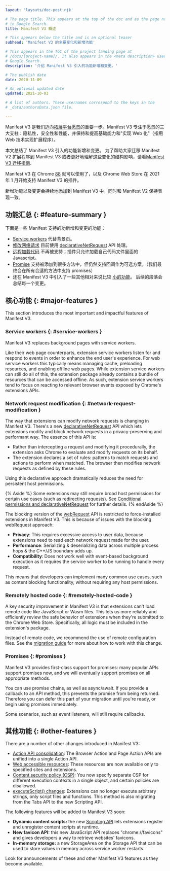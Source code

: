 ```yaml
---
layout: 'layouts/doc-post.njk'

# The page title. This appears at the top of the doc and as the page name
# in Google Search.
title: Manifest V3 概述

# This appears below the title and is an optional teaser
subhead: 'Manifest V3 的主要变化和新增功能'

# This appears in the ToC of the project landing page at
# /docs/[project-name]/. It also appears in the <meta description> used in
# Google Search.
description: '介绍 Manifest V3 引入的功能新增和变更。'

# The publish date
date: 2020-11-09

# An optional updated date
updated: 2021-10-03

# A list of authors. These usernames correspond to the keys in the
# _data/authorsData.json file.

---
```

Manifest V3 是我们迈向[拓展平台愿景](/docs/extensions/mv3/intro/platform-vision/)的重要一步。Manifest V3 专注于愿景的三大支柱：隐私性，安全性和性能，并保持和提高基础能力和"实现 Web 化"（指用 Web 技术实现扩展程序）。

本文总结了 Manifest V3 引入的功能新增和变更。
为了帮助大家迁移 Manifest V2 扩展程序到 Manifest V3 或者更好地理解这些变化的结构影响，请看[Manifest V3 迁移指南](/docs/extensions/mv3/intro/mv3-migration/).

Manifest V3 在 Chrome
[88](https://chromiumdash.appspot.com/schedule) 就可以使用了，以及 Chrome Web Store 在 2021 年 1 月开始支持 Manifest V3 的插件。

新增功能以及变更会持续地添加到 Manifest V3 中，同时和 Manifest V2 保持表现一致。


## 功能汇总 {: #feature-summary }

下面是一些 Manifest 支持的功新增和变更的功能：

* [Service workers](#service-workers) 代替背景页。
* [修改网络请求](#network-request-modification) 目前使用 [declarativeNetRequest](/docs/extensions/reference/declarativeNetRequest) API 处理。
* [远程加载代码](#remotely-hosted-code) 不再被支持；插件只允许加载自己代码文件里面的 Javascript。
* [Promise](#promises) 支持被添加到很多方法中，但仍然支持回调作为可选方案。（我们最终会在所有合适的方法中支持 promises）
* 还在 Manifest V3 中引入了一些其他相对来说比较 [小的功能](#other-features)。
后续的段落会总结每一个变更。

## 核心功能 {: #major-features }

This section introduces the most important and impactful features of Manifest V3.


### Service workers {: #service-workers }

Manifest V3 replaces background pages with service workers.

Like their web page counterparts, extension service workers listen for and
respond to events in order to enhance the end user's experience. For web
service workers this typically means managing cache, preloading resources, and
enabling offline web pages. While extension service workers can still do all of
this, the extension package already contains a bundle of resources that can be
accessed offline. As such, extension service workers tend to focus on reacting
to relevant browser events exposed by Chrome's extensions APIs.


### Network request modification {: #network-request-modification }

The way that extensions can modify network requests is changing in Manifest V3. There's
a new [declarativeNetRequest](/docs/extensions/reference/declarativeNetRequest)
API which lets extensions modify and block network requests in a
privacy-preserving and performant way. The essence of this API is:

*   Rather than intercepting a request and modifying it procedurally, the extension asks Chrome to evaluate and modify requests on its behalf.
*   The extension declares a set of rules: patterns to match requests and actions to perform when matched. The browser then modifies network requests as defined by these rules.

Using this declarative approach dramatically reduces the need for persistent host permissions.

{% Aside %}
Some extensions may still require broad host permissions for certain use cases
(such as redirecting requests). See [Conditional permissions and
declarativeNetRequest](/docs/extensions/mv3/intro/mv3-migration#declarativenetrequest-conditional-perms)
for further details.
{% endAside %}

The blocking version of the
[webRequest](/docs/extensions/reference/webRequest)
API is restricted to force-installed extensions in Manifest V3. This is because of
issues with the blocking webRequest approach:

*   **Privacy**: This requires excessive access to user data, because extensions need to read each network request made for the user.
*   **Performance**: Serializing & deserializing data across multiple process hops & the C++/JS boundary adds up.
*   **Compatibility**: Does not work well with event-based background execution as it requires the service worker to be running to handle every request.

This means that developers can implement many common use cases, such as content
blocking functionality, without requiring any host permissions.


### Remotely hosted code {: #remotely-hosted-code }

A key security improvement in Manifest V3 is that extensions can't load remote code
like JavaScript or Wasm files. This lets us more reliably and efficiently
review the safe behavior of extensions when they're submitted to the Chrome Web
Store. Specifically, all logic must be included in the extension's package.

Instead of remote code, we recommend the use of remote configuration files. See
the [migration guide](/docs/extensions/mv3/intro/mv3-migration#remotely-hosted-code)
for more about how to work with this change.


### Promises {: #promises }

Manifest V3 provides first-class support for promises: many popular APIs support
promises now, and we will eventually support promises on all appropriate
methods.

You can use promise chains, as well as async/await. If you provide a callback
to an API method, this prevents the promise from being returned. Therefore you
can defer this part of your migration until you're ready, or begin using
promises immediately.

Some scenarios, such as event listeners, will still require callbacks.


## 其他功能 {: #other-features }

There are a number of other changes introduced in Manifest V3:

* [Action API consolidation](/docs/extensions/mv3/intro/mv3-migration#action-api-unification):
  The Browser Action and Page Action APIs are unified into a single Action API.
* [Web accessible resources](/docs/extensions/mv3/intro/mv3-migration#web-accessible-resources): These resources are now available only to specified sites and extensions.
* [Content security policy (CSP)](/docs/extensions/mv3/intro/mv3-migration#content-security-policy): You now specify separate CSP for different execution contexts in a single object, and certain policies are disallowed.
* [executeScript() changes](/docs/extensions/mv3/intro/mv3-migration#executing-arbitrary-strings): Extensions can no longer execute arbitrary strings, only script files and functions. This method is also migrating from the Tabs API to the new Scripting API.

The following features will be added to Manifest V3 soon:

* **Dynamic content scripts:** the new [Scripting API][1] lets extensions register and unregister content scripts at runtime.
* **New favicon API:** this new JavaScript API replaces "chrome://favicons" and gives  developers a way to retrieve websites' favicons.
* **In-memory storage:** a new StorageArea on the Storage API that can be used to store values in memory across service worker restarts.

Look for announcements of these and other Manifest V3 features as they become available.

[1]: /docs/extensions/reference/scripting/
